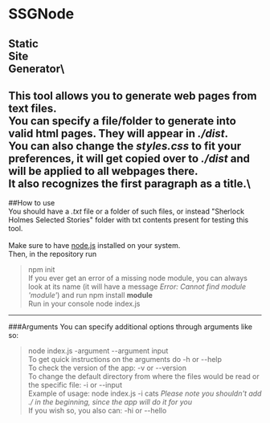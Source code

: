 # SSGNode  
**S**tatic\
**S**ite\
**G**enerator\
---
This tool allows you to generate web pages from text files.\
You can specify a file/folder to generate into valid html pages. They will appear in *./dist*.\
You can also change the *styles.css* to fit your preferences, it will get copied over to *./dist* and will be applied to all webpages there.\
It also recognizes the first paragraph as a title.\
---
##How to use\
You should have a *.txt* file or a folder of such files, or instead "Sherlock Holmes Selected Stories" folder with txt contents present for testing this tool.\
\
Make sure to have [node.js](https://nodejs.org/en/download/) installed on your system.\
Then, in the repository run
> npm init
\
If you ever get an error of a missing node module, you can always look at its name (it will have a message *Error: Cannot find module 'module'*) and run
> npm install **module**
\
Run in your console
> node index.js
---
###Arguments
You can specify additional options through arguments like so:
> node index.js -argument --argument input
\
To get quick instructions on the arguments do
> -h or --help
\
To check the version of the app:
> -v or --version
\
To change the default directory from where the files would be read or the specific file:
> -i or --input 
\
Example of usage:
> node index.js -i cats
*Please note you shouldn't add ./ in the beginning, since the app will do it for you*
\
If you wish so, you also can:
> -hi or --hello